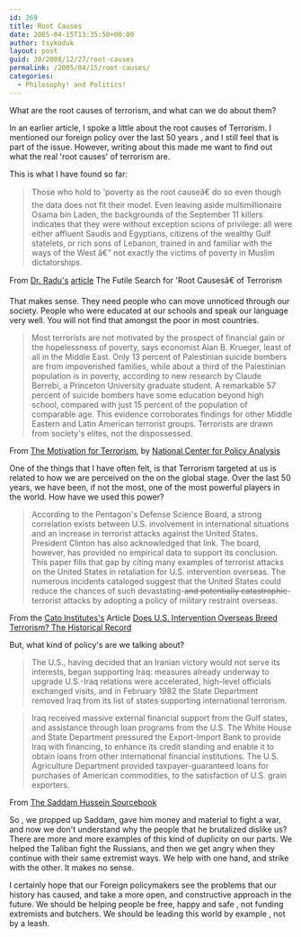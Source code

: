 ```yaml
---
id: 269
title: Root Causes
date: 2005-04-15T13:35:50+00:00
author: tsykoduk
layout: post
guid: 30/2008/12/27/root-causes
permalink: /2005/04/15/root-causes/
categories:
  - Philosophy! and Politics!
---
```

<p>What are the root causes of terrorism, and what can we do about them?</p>


<p>In an earlier article, I spoke a little about the root causes of Terrorism. I mentioned our foreign policy over the last 50 years , and I still feel that is part of the issue. However, writing about this made me want to find out what the real 'root causes' of terrorism are.</p>


<p>This is what I have found so far:</p>


<blockquote>Those who hold to 'poverty as the root causeâ€ do so even though the data does not fit their model. Even leaving aside multimillionaire Osama bin Laden, the backgrounds of the September 11 killers indicates that they were without exception scions of privilege: all were either affluent Saudis and Egyptians, citizens of the wealthy Gulf statelets, or rich sons of Lebanon, trained in and familiar with the ways of the West â€” not exactly the victims of poverty in Muslim dictatorships.</blockquote>

<p>From <a href="http://www.fpri.org/about/people/radu.html">Dr. Radu's</a> <a href="http://www.fpri.org/enotes/americawar.20020423.radu.futilesearchforrootcauses.html">article</a> The Futile Search for 'Root Causesâ€ of Terrorism</p>


<p>That makes sense. They need people who can move unnoticed through our society. People who were educated at our schools and speak our language very well. You will not find that amongst the poor in most countries.</p>


<blockquote>Most terrorists are not motivated by the prospect of financial gain or the hopelessness of poverty, says economist Alan B. Krueger, least of all in the Middle East.
Only 13 percent of Palestinian suicide bombers are from impoverished families, while about a third of the Palestinian population is in poverty, according to new research by Claude Berrebi, a Princeton University graduate student.
A remarkable 57 percent of suicide bombers have some education beyond high school, compared with just 15 percent of the population of comparable age.
This evidence corroborates findings for other Middle Eastern and Latin American terrorist groups. Terrorists are drawn from society's elites, not the dispossessed. </blockquote>

<p>From <a href="http://www.ncpa.org/iss/ter/2003/pd053003c.html">The Motivation for Terrorism</a>, by <a href="http://www.ncpa.org">National Center for Policy Analysis</a></p>


<p>One of the things that I have often felt, is that Terrorism targeted at us is related to how we are perceived on the on the global stage. Over the last 50 years, we have been, if not the most, one of the most powerful players in the world. How have we used this power?</p>


<blockquote>According to the Pentagon's Defense Science Board, a strong correlation exists between U.S. involvement in international situations and an increase in terrorist attacks against the United States. President Clinton has also acknowledged that link. The board, however, has provided no empirical data to support its conclusion. This paper fills that gap by citing many examples of terrorist attacks on the United States in retaliation for U.S. intervention overseas. The numerous incidents cataloged suggest that the United States could reduce the chances of such devastating-<del>and potentially catastrophic</del>-terrorist attacks by adopting a policy of military restraint overseas.</blockquote>

<p>From the <a href="http://www.cato.org/index.html">Cato Institutes's</a> Article <a href="http://www.cato.org/pubs/fpbriefs/fpb-050es.html">Does U.S. Intervention Overseas Breed Terrorism? The Historical Record</a></p>


<p>But, what kind of policy's are we talking about?</p>


<blockquote>The U.S., having decided that an Iranian victory would not serve its interests, began supporting Iraq: measures already underway to upgrade U.S.-Iraq relations were accelerated, high-level officials exchanged visits, and in February 1982 the State Department removed Iraq from its list of states supporting international terrorism.</blockquote>

<blockquote>Iraq received massive external financial support from the Gulf states, and assistance through loan programs from the U.S. The White House and State Department pressured the Export-Import Bank to provide Iraq with financing, to enhance its credit standing and enable it to obtain loans from other international financial institutions. The U.S. Agriculture Department provided taxpayer-guaranteed loans for purchases of American commodities, to the satisfaction of U.S. grain exporters.</blockquote>

<p>From <a href="http://www.gwu.edu/~nsarchiv/special/iraq/">The Saddam Hussein Sourcebook</a></p>


<p>So , we propped up Saddam, gave him money and material to fight a war, and now we don't understand why the people that he brutalized dislike us? There are more and more examples of this kind of duplicity on our parts. We helped the Taliban fight the Russians, and then we get angry when they continue with their same extremist ways. We help with one hand, and strike with the other. It makes no sense.</p>


<p>I certainly hope that our Foreign policymakers see the problems that our history has caused, and take a more open, and constructive approach in the future. We should be helping people be free, happy and safe , not funding extremists and butchers. We should be leading this world by example , not by a leash.</p>